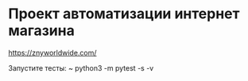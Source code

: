# Проект автоматизации интернет магазина 
https://znyworldwide.com/

Запустите тесты:
~ python3 -m pytest -s -v
